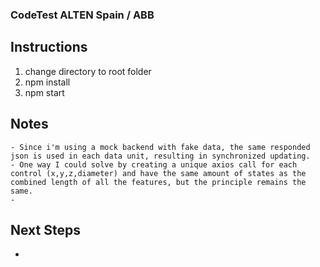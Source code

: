### CodeTest ALTEN Spain / ABB

## Instructions

1. change directory to root folder
2. npm install
3. npm start

## Notes

    - Since i'm using a mock backend with fake data, the same responded json is used in each data unit, resulting in synchronized updating.
    - One way I could solve by creating a unique axios call for each control (x,y,z,diameter) and have the same amount of states as the combined length of all the features, but the principle remains the same.
    -

## Next Steps

-

